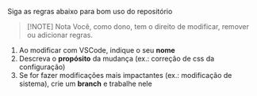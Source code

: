 Siga as regras abaixo para bom uso do repositório

> [!NOTE] Nota
> Você, como dono, tem o direito de modificar, remover ou adicionar regras.

1. Ao modificar com VSCode, indique o seu **nome**
2. Descreva o **propósito** da mudança (ex.: correção de css da configuração)
3. Se for fazer modificações mais impactantes (ex.: modificação de sistema), crie um **branch** e trabalhe nele